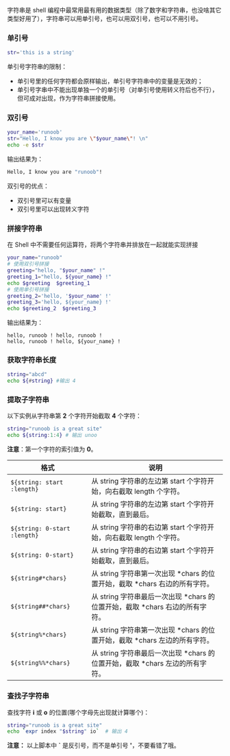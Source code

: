 字符串是 shell 编程中最常用最有用的数据类型（除了数字和字符串，也没啥其它类型好用了），字符串可以用单引号，也可以用双引号，也可以不用引号。

### 单引号

```sh
str='this is a string'
```

单引号字符串的限制：

- 单引号里的任何字符都会原样输出，单引号字符串中的变量是无效的；
- 单引号字串中不能出现单独一个的单引号（对单引号使用转义符后也不行），但可成对出现，作为字符串拼接使用。

### 双引号

```sh
your_name='runoob'
str="Hello, I know you are \"$your_name\"! \n"
echo -e $str
```

输出结果为：

```sh
Hello, I know you are "runoob"! 
```

双引号的优点：

- 双引号里可以有变量
- 双引号里可以出现转义字符

### 拼接字符串

在 Shell 中不需要任何运算符，将两个字符串并排放在一起就能实现拼接

```sh
your_name="runoob"
# 使用双引号拼接
greeting="hello, "$your_name" !"
greeting_1="hello, ${your_name} !"
echo $greeting  $greeting_1
# 使用单引号拼接
greeting_2='hello, '$your_name' !'
greeting_3='hello, ${your_name} !'
echo $greeting_2  $greeting_3
```

输出结果为：

```
hello, runoob ! hello, runoob !
hello, runoob ! hello, ${your_name} !
```

### 获取字符串长度

```sh
string="abcd"
echo ${#string} #输出 4
```

### 提取子字符串

以下实例从字符串第 **2** 个字符开始截取 **4** 个字符：

```sh
string="runoob is a great site"
echo ${string:1:4} # 输出 unoo
```

**注意**：第一个字符的索引值为 **0**。

| 格式                         | 说明                                                         |
| ---------------------------- | ------------------------------------------------------------ |
| `${string: start :length}`   | 从 string 字符串的左边第 start 个字符开始，向右截取 length 个字符。 |
| `${string: start}`           | 从 string 字符串的左边第 start 个字符开始截取，直到最后。    |
| `${string: 0-start :length}` | 从 string 字符串的右边第 start 个字符开始，向右截取 length 个字符。 |
| `${string: 0-start}`         | 从 string 字符串的右边第 start 个字符开始截取，直到最后。    |
| `${string#*chars}`           | 从 string 字符串第一次出现 *chars 的位置开始，截取 *chars 右边的所有字符。 |
| `${string##*chars}`          | 从 string 字符串最后一次出现 *chars 的位置开始，截取 *chars 右边的所有字符。 |
| `${string%*chars}`           | 从 string 字符串第一次出现 *chars 的位置开始，截取 *chars 左边的所有字符。 |
| `${string%%*chars}`          | 从 string 字符串最后一次出现 *chars 的位置开始，截取 *chars 左边的所有字符。 |

### 查找子字符串

查找字符 **i** 或 **o** 的位置(哪个字母先出现就计算哪个)：

```sh
string="runoob is a great site"
echo `expr index "$string" io`  # 输出 4
```

**注意：** 以上脚本中 **`** 是反引号，而不是单引号 **'**，不要看错了哦。